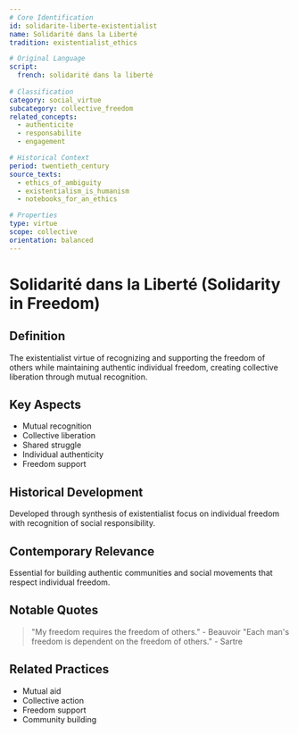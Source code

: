 ```yaml
---
# Core Identification
id: solidarite-liberte-existentialist
name: Solidarité dans la Liberté
tradition: existentialist_ethics

# Original Language
script:
  french: solidarité dans la liberté
  
# Classification
category: social_virtue
subcategory: collective_freedom
related_concepts:
  - authenticite
  - responsabilite
  - engagement

# Historical Context
period: twentieth_century
source_texts:
  - ethics_of_ambiguity
  - existentialism_is_humanism
  - notebooks_for_an_ethics

# Properties
type: virtue
scope: collective
orientation: balanced
---
```


# Solidarité dans la Liberté (Solidarity in Freedom)

## Definition
The existentialist virtue of recognizing and supporting the freedom of others while maintaining authentic individual freedom, creating collective liberation through mutual recognition.

## Key Aspects
- Mutual recognition
- Collective liberation
- Shared struggle
- Individual authenticity
- Freedom support

## Historical Development
Developed through synthesis of existentialist focus on individual freedom with recognition of social responsibility.

## Contemporary Relevance
Essential for building authentic communities and social movements that respect individual freedom.

## Notable Quotes
> "My freedom requires the freedom of others." - Beauvoir
> "Each man's freedom is dependent on the freedom of others." - Sartre

## Related Practices
- Mutual aid
- Collective action
- Freedom support
- Community building